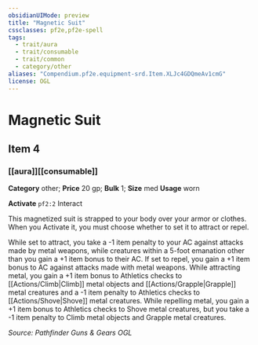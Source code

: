 ```yaml
---
obsidianUIMode: preview
title: "Magnetic Suit"
cssclasses: pf2e,pf2e-spell
tags:
  - trait/aura
  - trait/consumable
  - trait/common
  - category/other
aliases: "Compendium.pf2e.equipment-srd.Item.XLJc4GDQmeAv1cmG"
license: OGL
---
```

# Magnetic Suit
## Item 4
### [[aura]][[consumable]]

**Category** other; 
**Price** 20 gp; 
**Bulk** 1; **Size** med
**Usage** worn

**Activate** `pf2:2` Interact

This magnetized suit is strapped to your body over your armor or clothes. When you Activate it, you must choose whether to set it to attract or repel.

While set to attract, you take a -1 item penalty to your AC against attacks made by metal weapons, while creatures within a 5-foot emanation other than you gain a +1 item bonus to their AC. If set to repel, you gain a +1 item bonus to AC against attacks made with metal weapons. While attracting metal, you gain a +1 item bonus to Athletics checks to [[Actions/Climb|Climb]] metal objects and [[Actions/Grapple|Grapple]] metal creatures and a -1 item penalty to Athletics checks to [[Actions/Shove|Shove]] metal creatures. While repelling metal, you gain a +1 item bonus to Athletics checks to Shove metal creatures, but you take a -1 item penalty to Climb metal objects and Grapple metal creatures.

*Source: Pathfinder Guns & Gears*
*OGL*